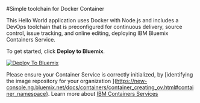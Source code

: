 #Simple toolchain for Docker Container

This Hello World application uses Docker with Node.js and includes a DevOps toolchain that is preconfigured for continuous delivery, source control, issue tracking, and online editing, deploying IBM Bluemix Containers Service.

To get started, click **Deploy to Bluemix**.

[![Deploy To Bluemix](https://bluemix.net/deploy/button.png)](https://new-console.ng.bluemix.net/devops/setup/deploy/?repository=https%3A//github.com/hmagph/simple-container-toolchain)

Please ensure your Container Service is correctly initialized, by [identifying the image repository for your organization ](https://new-console.ng.bluemix.net/docs/containers/container_creating_ov.html#container_namespace}. 
Learn more about [IBM Containers Services](https://new-console.ng.bluemix.net/docs/containers/container_gettingstarted.html#container_planning__namespace)

<!--
For more information about using the sample, including instructions to add tools to the toolchain and make code changes, see <a href="x">Simple toolchain tutorial</a>
-->

